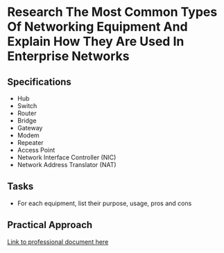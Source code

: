 # Research The Most Common Types Of Networking Equipment And Explain How They Are Used In Enterprise Networks


## Specifications
- Hub
- Switch
- Router
- Bridge
- Gateway
- Modem
- Repeater
- Access Point
- Network Interface Controller (NIC)
- Network Address Translator (NAT)

## Tasks
- For each equipment, list their purpose, usage, pros and cons

## Practical Approach
[Link to professional document here](https://github.com/aaronamran/MSAF-System-Administration-Fundamentals/blob/main/Networking%20Fundamentals/common_networking_equipment.pdf)
